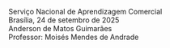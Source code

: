 Serviço Nacional de Aprendizagem Comercial  
Brasília, 24 de setembro de 2025  
Anderson de Matos Guimarães  
Professor: Moisés Mendes de Andrade

# 
